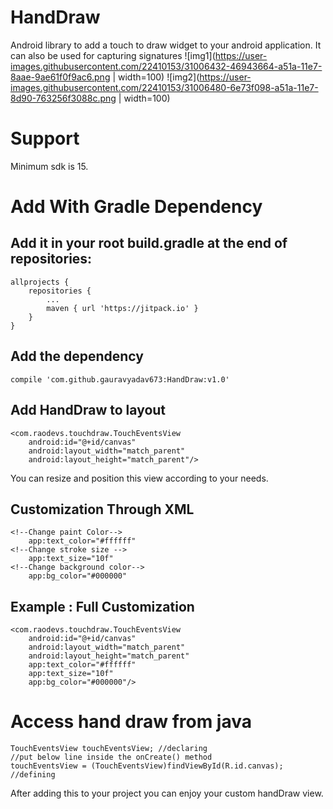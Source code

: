 # HandDraw
Android library to add a touch to draw widget to your android application.
It can also be used for capturing signatures
![img1](https://user-images.githubusercontent.com/22410153/31006432-46943664-a51a-11e7-8aae-9ae61f0f9ac6.png  | width=100) 
![img2](https://user-images.githubusercontent.com/22410153/31006480-6e73f098-a51a-11e7-8d90-763256f3088c.png  | width=100)


# Support
Minimum sdk is 15.
# Add With Gradle Dependency
## Add it in your root build.gradle at the end of repositories:
	allprojects {
		repositories {
			...
			maven { url 'https://jitpack.io' }
		}
	}
## Add the dependency
    compile 'com.github.gauravyadav673:HandDraw:v1.0'
    
## Add HandDraw to layout
    <com.raodevs.touchdraw.TouchEventsView
        android:id="@+id/canvas"
        android:layout_width="match_parent"
        android:layout_height="match_parent"/>
You can resize and position this view according to your needs.
## Customization Through XML
    <!--Change paint Color-->
        app:text_color="#ffffff"
    <!--Change stroke size -->
        app:text_size="10f"
    <!--Change background color-->
        app:bg_color="#000000"
## Example : Full Customization
    <com.raodevs.touchdraw.TouchEventsView
        android:id="@+id/canvas"
        android:layout_width="match_parent"
        android:layout_height="match_parent"
        app:text_color="#ffffff"
        app:text_size="10f"
        app:bg_color="#000000"/>
        
# Access hand draw from java
    TouchEventsView touchEventsView; //declaring
    //put below line inside the onCreate() method
    touchEventsView = (TouchEventsView)findViewById(R.id.canvas); //defining
    
After adding this to your project you can enjoy your custom handDraw view.
